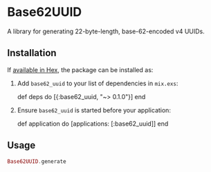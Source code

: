 # Base62UUID

A library for generating 22-byte-length, base-62-encoded v4 UUIDs.

## Installation

If [available in Hex](https://hex.pm/docs/publish), the package can be installed
as:

  1. Add `base62_uuid` to your list of dependencies in `mix.exs`:

        def deps do
          [{:base62_uuid, "~> 0.1.0"}]
        end

  2. Ensure `base62_uuid` is started before your application:

        def application do
          [applications: [:base62_uuid]]
        end

## Usage

```elixir
Base62UUID.generate
```
